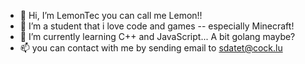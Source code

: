 - 👋 Hi, I’m LemonTec you can call me Lemon!!
- 👀 I’m a student that i love code and games -- especially Minecraft!
- 🌱 I’m currently learning C++ and JavaScript... A bit golang maybe?
- 📫 you can contact with me by sending email to sdatet@cock.lu

<!---
NMS-LemonTec/NMS-LemonTec is a ✨ special ✨ repository because its `README.md` (this file) appears on your GitHub profile.
You can click the Preview link to take a look at your changes.
--->
